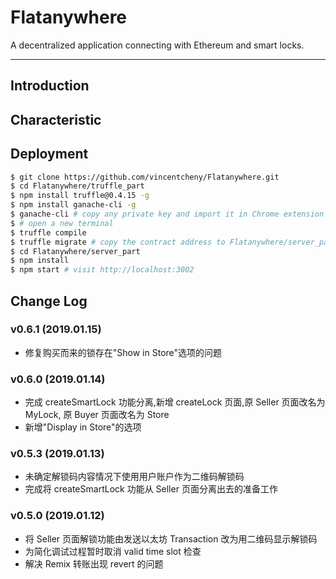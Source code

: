 # Flatanywhere

A decentralized application connecting with Ethereum and smart locks.

---

## Introduction

## Characteristic

## Deployment

```bash
$ git clone https://github.com/vincentcheny/Flatanywhere.git
$ cd Flatanywhere/truffle_part
$ npm install truffle@0.4.15 -g
$ npm install ganache-cli -g
$ ganache-cli # copy any private key and import it in Chrome extension Metamask
$ # open a new terminal
$ truffle compile
$ truffle migrate # copy the contract address to Flatanywhere/server_part/public/js/base.js to replace the original address
$ cd Flatanywhere/server_part
$ npm install
$ npm start # visit http://localhost:3002
```

## Change Log

### v0.6.1 (2019.01.15)

- 修复购买而来的锁存在"Show in Store"选项的问题

### v0.6.0 (2019.01.14)

- 完成 createSmartLock 功能分离,新增 createLock 页面,原 Seller 页面改名为 MyLock, 原 Buyer 页面改名为 Store
- 新增"Display in Store"的选项

### v0.5.3 (2019.01.13)

- 未确定解锁码内容情况下使用用户账户作为二维码解锁码
- 完成将 createSmartLock 功能从 Seller 页面分离出去的准备工作

### v0.5.0 (2019.01.12)

- 将 Seller 页面解锁功能由发送以太坊 Transaction 改为用二维码显示解锁码
- 为简化调试过程暂时取消 valid time slot 检查
- 解决 Remix 转账出现 revert 的问题


